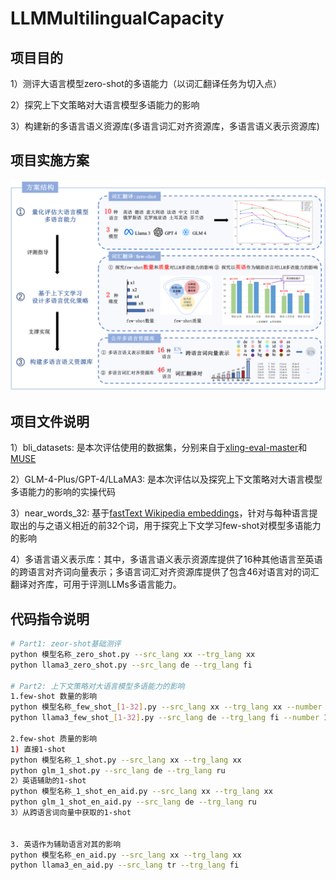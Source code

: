 # LLMMultilingualCapacity
## 项目目的
1）测评大语言模型zero-shot的多语能力（以词汇翻译任务为切入点）

2）探究上下文策略对大语言模型多语能力的影响

3）构建新的多语言语义资源库(多语言词汇对齐资源库，多语言语义表示资源库)

## 项目实施方案
![Model](./方案结构.png)


## 项目文件说明
1）bli_datasets: 是本次评估使用的数据集，分别来自于[xling-eval-master](https://github.com/codogogo/xling-eval)和[MUSE](https://github.com/facebookresearch/MUSE)

2）GLM-4-Plus/GPT-4/LLaMA3: 是本次评估以及探究上下文策略对大语言模型多语能力的影响的实操代码
   
3）near_words_32: 基于[fastText Wikipedia embeddings](https://fasttext.cc/docs/en/pretrained-vectors.html)，针对与每种语言提取出的与之语义相近的前32个词，用于探究上下文学习few-shot对模型多语能力的影响 

4）多语言语义表示库：其中，多语言语义表示资源库提供了16种其他语言至英语的跨语言对齐词向量表示；多语言词汇对齐资源库提供了包含46对语言对的词汇翻译对齐库，可用于评测LLMs多语言能力。


## 代码指令说明

```bash
# Part1: zeor-shot基础测评
python 模型名称_zero_shot.py --src_lang xx --trg_lang xx 
python llama3_zero_shot.py --src_lang de --trg_lang fi

# Part2: 上下文策略对大语言模型多语能力的影响
1.few-shot 数量的影响
python 模型名称_few_shot_[1-32].py --src_lang xx --trg_lang xx --number few_shot数量
python llama3_few_shot_[1-32].py --src_lang de --trg_lang fi --number 1

2.few-shot 质量的影响
1) 直接1-shot 
python 模型名称_1_shot.py --src_lang xx --trg_lang xx
python glm_1_shot.py --src_lang de --trg_lang ru
2）英语辅助的1-shot
python 模型名称_1_shot_en_aid.py --src_lang xx --trg_lang xx
python glm_1_shot_en_aid.py --src_lang de --trg_lang ru
3）从跨语言词向量中获取的1-shot


3. 英语作为辅助语言对其的影响
python 模型名称_en_aid.py --src_lang xx --trg_lang xx
python llama3_en_aid.py --src_lang tr --trg_lang fi

